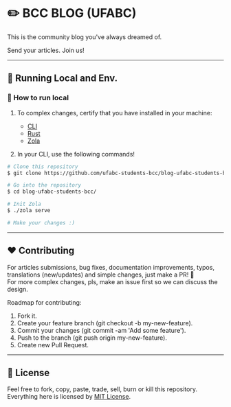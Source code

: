# :pencil2: BCC BLOG (UFABC)

This is the community blog you've always dreamed of.

Send your articles. Join us!

---

## :wrench: Running Local and Env.

### :runner: How to run local

1. To complex changes, certify that you have installed in your machine:
	- [CLI](https://git-for-windows.github.io/)
	- [Rust](https://www.rust-lang.org/pt-BR)
	- [Zola](https://github.com/getzola/zola)

2. In your CLI, use the following commands!
   
```bash
# Clone this repository
$ git clone https://github.com/ufabc-students-bcc/blog-ufabc-students-bcc/

# Go into the repository
$ cd blog-ufabc-students-bcc/

# Init Zola
$ ./zola serve

# Make your changes :)

```

---

## :hearts: Contributing

For articles submissions, bug fixes, documentation improvements, typos, translations (new/updates) and simple changes, just make a PR! :tada: <br/>
For more complex changes, pls, make an issue first so we can discuss the design. <br/>

Roadmap for contributing: <br/>

1. Fork it.
2. Create your feature branch (git checkout -b my-new-feature).
3. Commit your changes (git commit -am 'Add some feature').
4. Push to the branch (git push origin my-new-feature).
5. Create new Pull Request.

---

## :page_facing_up: License

Feel free to fork, copy, paste, trade, sell, burn or kill this repository. </br>
Everything here is licensed by [MIT License](https://github.com/ufabc-students-bcc/blog-ufabc-students-bcc/blob/master/LICENSE).